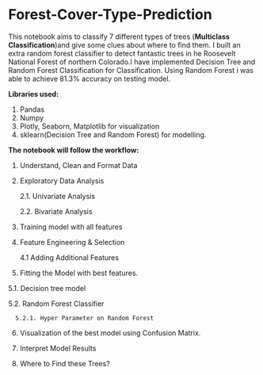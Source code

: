 # Forest-Cover-Type-Prediction
This notebook aims to classify 7 different types of trees (**Multiclass Classification**)and give some clues about where to find them. I built an extra random forest classifier to detect fantastic trees in he Roosevelt National Forest of northern Colorado.I have implemented Decision Tree and Random Forest Classification for Classification.
Using Random Forest i was able to achieve 81.3% accuracy on testing model.

**Libraries used:**
1. Pandas
2. Numpy
3. Plotly, Seaborn, Matplotlib for visualization
4. sklearn(Decision Tree and Random Forest) for modelling.




**The notebook will follow the workflow:**

1. Understand, Clean and Format Data

2. Exploratory Data Analysis

    2.1. Univariate Analysis
    
    2.2. Bivariate Analysis

3. Training model with all features

4. Feature Engineering & Selection 

    4.1 Adding Additional Features

5. Fitting the Model with best features.

  5.1. Decision tree model
  
  5.2. Random Forest Classifier
  
      5.2.1. Hyper Parameter on Random Forest


6. Visualization of the best model using Confusion Matrix.


7. Interpret Model Results


8. Where to Find these Trees?


